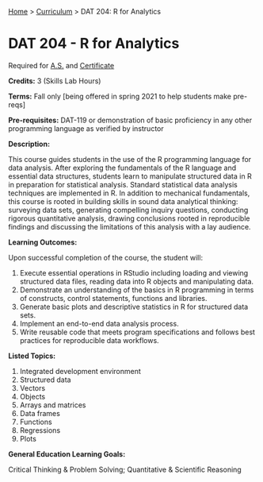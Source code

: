 [Home](../) > [Curriculum](index.html) > DAT 204: R for Analytics

# DAT 204 - R for Analytics

Required for [A.S.](as_curriculum.md) and [Certificate](cert_curriculum.md)

**Credits:** 3 (Skills Lab Hours)

**Terms:** Fall only [being offered in spring 2021 to help students make pre-reqs]

**Pre-requisites:** DAT-119 or demonstration of basic proficiency in any other programming language as verified by instructor 

**Description:**

This course guides students in the use of the R programming language for data analysis. After exploring the fundamentals of the R language and essential data structures, students learn to manipulate structured data in R in preparation for statistical analysis. Standard statistical data analysis techniques are implemented in R. In addition to mechanical fundamentals, this course is rooted in building skills in sound data analytical thinking: surveying data sets, generating compelling inquiry questions, conducting rigorous quantitative analysis, drawing conclusions rooted in reproducible findings and discussing the limitations of this analysis with a lay audience.

**Learning Outcomes:**

Upon successful completion of the course, the student will:
1. Execute essential operations in RStudio including loading and viewing structured data files, reading data into R objects and manipulating data.
2. Demonstrate an understanding of the basics in R programming in terms of constructs, control statements, functions and libraries.
3. Generate basic plots and descriptive statistics in R for structured data sets.
4. Implement an end-to-end data analysis process.
5. Write reusable code that meets program specifications and follows best practices for reproducible data workflows.
         

**Listed Topics:**

1. Integrated development environment
2. Structured data
3. Vectors
4. Objects
5. Arrays and matrices
6. Data frames
7. Functions
8. Regressions
9. Plots


**General Education Learning Goals:**

Critical Thinking & Problem Solving; Quantitative & Scientific Reasoning